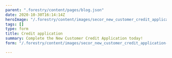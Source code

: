 ```yaml
---
parent: ".forestry/content/pages/blog.json"
date: 2020-10-30T16:14:14Z
heroImage: "/.forestry/content/images/secor_new_customer_credit_application-r-2020.jpg"
tags: []
type: form
title: Credit application
summary: Complete the New Customer Credit Application today!
form: "/.forestry/content/images/secor_new_customer_credit_application-r-2020.pdf"

---
```

